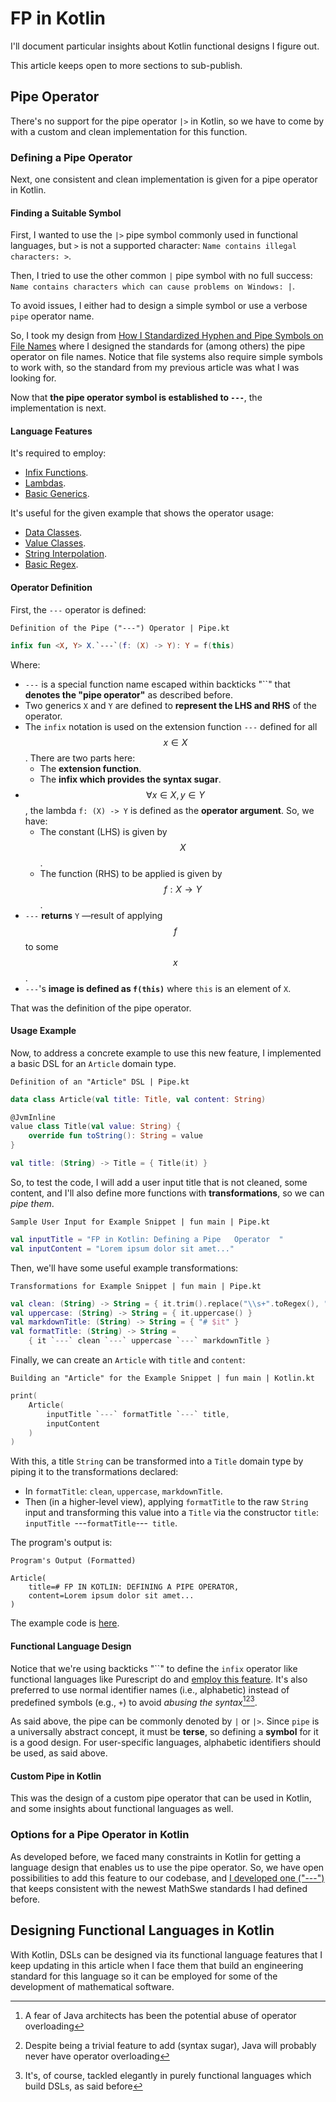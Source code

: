 <!-- Copyright (c) 2023 Tobias Briones. All rights reserved. -->
<!-- SPDX-License-Identifier: CC-BY-4.0 -->
<!-- This file is part of https://github.com/tobiasbriones/blog -->

# FP in Kotlin

I'll document particular insights about Kotlin functional designs I figure out.

This article keeps open to more sections to sub-publish.

## Pipe Operator

There's no support for the pipe operator `|>` in Kotlin, so we have to come by
with a custom and clean implementation for this function.

### Defining a Pipe Operator

Next, one consistent and clean implementation is given for a pipe operator in
Kotlin.

#### Finding a Suitable Symbol

First, I wanted to use the `|>` pipe symbol commonly used in functional
languages, but `>` is not a supported character: `Name contains illegal
characters: >`.

Then, I tried to use the other common `|` pipe symbol with no full success:
`Name contains characters which can cause problems on Windows: |`.

To avoid issues, I either had to design a simple symbol or use a verbose `pipe`
operator name.

So, I took my design from
[How I Standardized Hyphen and Pipe Symbols on File Names](how-i-standardized-hypen-and-pipe-symbols-on-file-names)
where I designed the standards for (among others) the pipe operator on file
names. Notice that file systems also require simple symbols to work with, so the
standard from my previous article was what I was looking for.

Now that **the pipe operator symbol is established to `---`**, the
implementation is next.

#### Language Features

It's required to employ:

- [Infix Functions](https://kotlinlang.org/docs/functions.html#infix-notation).
- [Lambdas](https://kotlinlang.org/docs/coding-conventions.html#lambdas).
- [Basic Generics](https://kotlinlang.org/docs/generics.html).

It's useful for the given example that shows the operator usage:

- [Data Classes](https://kotlinlang.org/docs/data-classes.html).
- [Value Classes](https://kotlinlang.org/docs/inline-classes.html).
- [String Interpolation](https://kotlinlang.org/docs/idioms.html#string-interpolation).
- [Basic Regex](https://kotlinlang.org/api/latest/jvm/stdlib/kotlin.text/to-regex.html).

#### Operator Definition

First, the `---` operator is defined:

`Definition of the Pipe ("---") Operator | Pipe.kt`

```kotlin
infix fun <X, Y> X.`---`(f: (X) -> Y): Y = f(this)
```

Where:

- `---` is a special function name escaped within backticks "``" that
  **denotes the "pipe operator"** as described before.
- Two generics `X` and `Y` are defined to **represent the LHS and RHS** of the
  operator.
- The `infix` notation is used on the extension function `---` defined for all
  $$x \in X$$. There are two parts here:
    - The **extension function**.
    - The **infix which provides the syntax sugar**.
- $$\forall x \in X, y \in Y$$, the lambda `f: (X) -> Y` is defined as the
  **operator argument**. So, we have:
    - The constant (LHS) is given by $$X$$.
    - The function (RHS) to be applied is given by $$f:X \to Y$$.
- `---` **returns** `Y` —result of applying $$f$$ to some $$x$$.
- `---`'s **image is defined as `f(this)`** where `this` is an element of `X`.

That was the definition of the pipe operator.

#### Usage Example

Now, to address a concrete example to use this new feature, I implemented a
basic DSL for an `Article` domain type.

`Definition of an "Article" DSL | Pipe.kt`

```kotlin
data class Article(val title: Title, val content: String)

@JvmInline
value class Title(val value: String) {
    override fun toString(): String = value
}

val title: (String) -> Title = { Title(it) }
```

So, to test the code, I will add a user input title that is not cleaned, some
content, and I'll also define more functions with **transformations**, so we can
*pipe them*.

`Sample User Input for Example Snippet | fun main | Pipe.kt`

```kotlin
val inputTitle = "FP in Kotlin: Defining a Pipe   Operator  "
val inputContent = "Lorem ipsum dolor sit amet..."
```

Then, we'll have some useful example transformations:

`Transformations for Example Snippet | fun main | Pipe.kt`

```kotlin
val clean: (String) -> String = { it.trim().replace("\\s+".toRegex(), " ") }
val uppercase: (String) -> String = { it.uppercase() }
val markdownTitle: (String) -> String = { "# $it" }
val formatTitle: (String) -> String =
    { it `---` clean `---` uppercase `---` markdownTitle }
```

Finally, we can create an `Article` with `title` and `content`:

`Building an "Article" for the Example Snippet | fun main | Kotlin.kt`

```kotlin
print(
    Article(
        inputTitle `---` formatTitle `---` title,
        inputContent
    )
)
```

With this, a title `String` can be transformed into a `Title` domain type by
piping it to the transformations declared:

- In `formatTitle`: `clean`, `uppercase`, `markdownTitle`.
- Then (in a higher-level view), applying `formatTitle` to the raw `String`
  input and transforming this value into a `Title` via the constructor `title`:
  `inputTitle `---` formatTitle `---` title`.

The program's output is:

`Program's Output (Formatted)`

```
Article(
    title=# FP IN KOTLIN: DEFINING A PIPE OPERATOR,
    content=Lorem ipsum dolor sit amet...
)
```

The example code is [here](kotlin/Pipe.kt).

#### Functional Language Design

Notice that we're using backticks "``" to define the `infix` operator like
functional languages like Purescript do and
[employ this feature](https://leanpub.com/purescript/read#leanpub-auto-infix-operators).
It's also preferred to use normal identifier names (i.e., alphabetic) instead of
predefined symbols (e.g., `+`) to avoid *abusing the syntax*[^1][^2][^3].

[^1]: A fear of Java architects has been the potential abuse of operator
overloading

[^2]: Despite being a trivial feature to add (syntax sugar), Java will probably
never have operator overloading

[^3]: It's, of course, tackled elegantly in purely functional languages which
build DSLs, as said before

As said above, the pipe can be commonly denoted by `|` or `|>`. Since `pipe` is
a universally abstract concept, it must be **terse**, so defining a
**symbol** for it is a good design. For user-specific languages, alphabetic
identifiers should be used, as said above.

#### Custom Pipe in Kotlin

This was the design of a custom pipe operator that can be used in Kotlin, and
some insights about functional languages as well.

### Options for a Pipe Operator in Kotlin

As developed before, we faced many constraints in Kotlin for getting a language
design that enables us to use the pipe operator. So, we have open possibilities
to add this feature to our codebase, and
[I developed one ("---")](#defining-a-pipe-operator) that keeps consistent with
the newest MathSwe standards I had defined before.

## Designing Functional Languages in Kotlin

With Kotlin, DSLs can be designed via its functional language features that I
keep updating in this article when I face them that build an engineering
standard for this language so it can be employed for some of the development of
mathematical software.
